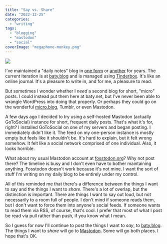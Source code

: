 ```yaml
---
title: "Say vs. Share"
date: "2022-12-25"
categories:
  - "writing"
tags:
  - "blogging"
  - "mastodon"
  - "social"
coverImage: "megaphone-monkey.png"
---
```


![](/img/2022/megaphone-monkey.png)

I've maintained a "daily notes" blog in [one form](https://wiki.baty.net/#Journal) or [another](https://daily.baty.net) for years. The current iteration is at [baty.blog](https://baty.blog) and is managed using [Tinderbox](http://www.eastgate.com/Tinderbox/). It's like an online journal. It's a pleasure to write in, and for me, a pleasure to read.

But sometimes I wonder whether I _need_ a second blog for short, "micro" posts. I could instead put them here at baty.net, but I've never been able to wrangle WordPress into doing that properly. Or perhaps they could go on the wonderful [micro.blog](https://micro.blog), Tumblr, or even Mastodon.

A few days ago I decided to try using a self-hosted Mastodon (actually GoToSocial) instance for short, frequent daily posts. That's what it's for, right? I installed GoToSocial on one of my servers and began posting. I immediately didn't like it. The feed on my one-person instance is mostly empty but feels like it shouldn't be. It's hard to explain, but it felt wrong somehow. It felt like a social network comprised of one individual. Also, it looks horrible.

What about my usual Mastodon account at [fosstodon.org](https://fosstodon.org/@jackbaty)? Why not post there? The timeline is busy and I don't even have to bother maintaining anything. Fosstodon doesn't work because it's not mine. I want the sort of stuff I'm writing on my daily blog to be entirely under my control.

All of this reminded me that there's a difference between the things I want to say and the things I want to _share_. There's a lot of overlap, but the distinction is important. There are things I want to say out loud, but not necessarily to a room full of people. I don't mind if someone reads them, but I don't want to force them into anyone's social feeds. If someone wants to read them via RSS, of course, that's cool. I prefer that most of what I post be read via pull rather than push, if you know what I mean.

So I guess for now I'll continue to post the things I want to _say_, to [baty.blog](https://baty.blog). The things I want to _share_ will go to [Mastodon](https://fosstodon.org/@jackbaty). Some will go both places. I hope that's OK.
